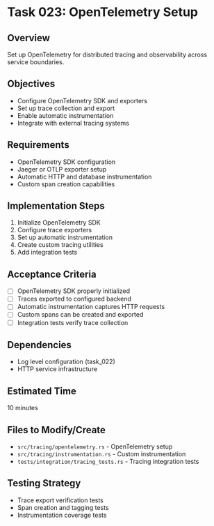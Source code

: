 # Task 023: OpenTelemetry Setup

## Overview
Set up OpenTelemetry for distributed tracing and observability across service boundaries.

## Objectives
- Configure OpenTelemetry SDK and exporters
- Set up trace collection and export
- Enable automatic instrumentation
- Integrate with external tracing systems

## Requirements
- OpenTelemetry SDK configuration
- Jaeger or OTLP exporter setup
- Automatic HTTP and database instrumentation
- Custom span creation capabilities

## Implementation Steps
1. Initialize OpenTelemetry SDK
2. Configure trace exporters
3. Set up automatic instrumentation
4. Create custom tracing utilities
5. Add integration tests

## Acceptance Criteria
- [ ] OpenTelemetry SDK properly initialized
- [ ] Traces exported to configured backend
- [ ] Automatic instrumentation captures HTTP requests
- [ ] Custom spans can be created and exported
- [ ] Integration tests verify trace collection

## Dependencies
- Log level configuration (task_022)
- HTTP service infrastructure

## Estimated Time
10 minutes

## Files to Modify/Create
- `src/tracing/opentelemetry.rs` - OpenTelemetry setup
- `src/tracing/instrumentation.rs` - Custom instrumentation
- `tests/integration/tracing_tests.rs` - Tracing integration tests

## Testing Strategy
- Trace export verification tests
- Span creation and tagging tests
- Instrumentation coverage tests
